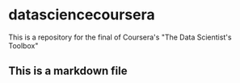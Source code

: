 # datasciencecoursera
This is a repository for the final of Coursera's "The Data Scientist's Toolbox"
## This is a markdown file

